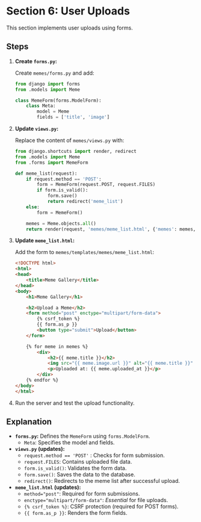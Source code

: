 # Section 6: User Uploads

This section implements user uploads using forms.

## Steps

1.  **Create `forms.py`:**

    Create `memes/forms.py` and add:

    ```python
    from django import forms
    from .models import Meme

    class MemeForm(forms.ModelForm):
        class Meta:
            model = Meme
            fields = ['title', 'image']
    ```

2.  **Update `views.py`:**

    Replace the content of `memes/views.py` with:

    ```python
    from django.shortcuts import render, redirect
    from .models import Meme
    from .forms import MemeForm

    def meme_list(request):
        if request.method == 'POST':
            form = MemeForm(request.POST, request.FILES)
            if form.is_valid():
                form.save()
                return redirect('meme_list')
        else:
            form = MemeForm()

        memes = Meme.objects.all()
        return render(request, 'memes/meme_list.html', {'memes': memes, 'form': form})
    ```

3.  **Update `meme_list.html`:**

    Add the form to `memes/templates/memes/meme_list.html`:

    ```html
    <!DOCTYPE html>
    <html>
    <head>
        <title>Meme Gallery</title>
    </head>
    <body>
        <h1>Meme Gallery</h1>

        <h2>Upload a Meme</h2>
        <form method="post" enctype="multipart/form-data">
            {% csrf_token %}
            {{ form.as_p }}
            <button type="submit">Upload</button>
        </form>

        {% for meme in memes %}
            <div>
                <h2>{{ meme.title }}</h2>
                <img src="{{ meme.image.url }}" alt="{{ meme.title }}" style="max-width: 400px;">
                <p>Uploaded at: {{ meme.uploaded_at }}</p>
            </div>
        {% endfor %}
    </body>
    </html>
    ```

4.  Run the server and test the upload functionality.

## Explanation

*   **`forms.py`:**  Defines the `MemeForm` using `forms.ModelForm`.
    *   `Meta`: Specifies the model and fields.
*   **`views.py` (updates):**
    *   `request.method == 'POST'` : Checks for form submission.
    *   `request.FILES`: Contains uploaded file data.
    *   `form.is_valid()`: Validates the form data.
    *   `form.save()`: Saves the data to the database.
    *   `redirect()`: Redirects to the meme list after successful upload.
*   **`meme_list.html` (updates):**
    *   `method="post"`:  Required for form submissions.
    *   `enctype="multipart/form-data"`: *Essential* for file uploads.
    *   `{% csrf_token %}`: CSRF protection (required for POST forms).
    *   `{{ form.as_p }}`: Renders the form fields.